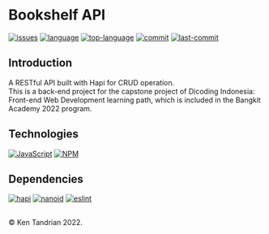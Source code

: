 # Bookshelf API
[![issues](https://img.shields.io/github/issues/KenTandrian/bookshelf-api-project)](https://github.com/KenTandrian/bookshelf-api-project/issues)
[![language](https://img.shields.io/github/languages/count/KenTandrian/bookshelf-api-project)](https://github.com/KenTandrian/bookshelf-api-project/search?l=css)
[![top-language](https://img.shields.io/github/languages/top/KenTandrian/bookshelf-api-project)](https://github.com/KenTandrian/bookshelf-api-project/search?l=css)
[![commit](https://img.shields.io/github/commit-activity/m/KenTandrian/bookshelf-api-project)](https://github.com/KenTandrian/bookshelf-api-project/commits/main)
[![last-commit](https://img.shields.io/github/last-commit/KenTandrian/bookshelf-api-project)](https://github.com/KenTandrian/bookshelf-api-project/commits/main)

## Introduction
A RESTful API built with Hapi for CRUD operation.\
This is a back-end project for the capstone project of Dicoding Indonesia: Front-end Web Development learning path, which is included in the Bangkit Academy 2022 program.

## Technologies
[![JavaScript](https://img.shields.io/badge/-JavaScript-black?style=for-the-badge&logo=javascript)](https://github.com/KenTandrian?tab=repositories&language=javascript)
[![NPM](https://img.shields.io/badge/NPM-%23000000.svg?style=for-the-badge&logo=npm&logoColor=white)](https://github.com/KenTandrian?tab=repositories)

## Dependencies
[![hapi](https://img.shields.io/github/package-json/dependency-version/KenTandrian/bookshelf-api-project/@hapi/hapi)](https://www.npmjs.com/package/@hapi/hapi)
[![nanoid](https://img.shields.io/github/package-json/dependency-version/KenTandrian/bookshelf-api-project/nanoid)](https://www.npmjs.com/package/nanoid)
[![eslint](https://img.shields.io/github/package-json/dependency-version/KenTandrian/bookshelf-api-project/dev/eslint)](https://www.npmjs.com/package/eslint)

## 
&#169; Ken Tandrian 2022.
